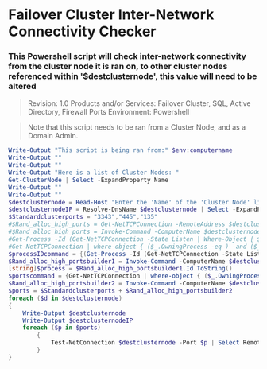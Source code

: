 # Failover Cluster Inter-Network Connectivity Checker

### This Powershell script will check inter-network connectivity from the cluster node it is ran on, to other cluster nodes referenced within '$destclusternode', this value will need to be altered

> Revision: 1.0
> Products and/or Services: Failover Cluster, SQL, Active Directory, Firewall Ports
> Environment: Powershell

> Note that this script needs to be ran from a Cluster Node, and as a Domain Admin. 

```Powershell
Write-Output "This script is being ran from:" $env:computername
Write-Output ""
Write-Output ""
Write-Output "Here is a list of Cluster Nodes: "
Get-ClusterNode | Select -ExpandProperty Name
Write-Output ""
Write-Output ""
$destclusternode = Read-Host "Enter the 'Name' of the 'Cluster Node' listed above you wish to check "
$destclusternodeIP = Resolve-DnsName $destclusternode | Select -ExpandProperty IPAddress
$Standardclusterports = "3343","445","135"
#$Rand_alloc_high_ports = Get-NetTCPConnection -RemoteAddress $destclusternodeIP | Where-Object { $_.LocalPort -ge "49152"} | Select -ExpandProperty Localport
#$Rand_alloc_high_ports = Invoke-Command -ComputerName $destclusternode -ScriptBlock {Get-NetTCPConnection | Where-Object { $_.LocalPort -ge "49152"} | Select -ExpandProperty LocalPort
#Get-Process -Id (Get-NetTCPConnection -State Listen | Where-Object { $_.LocalPort -ge "49152"}).OwningProcess | Where-Object {$_.ProcessName -eq "clussvc"} | Select -ExpandProperty Id
#Get-NetTCPConnection | where-object { ($_.OwningProcess -eq ) -and ($_.LocalPort -ge "49152")} | Select -ExpandProperty LocalPort
$processIDcommand = {(Get-Process -Id (Get-NetTCPConnection -State Listen | Where-Object { $_.LocalPort -ge "49152"}).OwningProcess | Where-Object {$_.ProcessName -eq "clussvc"})}
$Rand_alloc_high_portsbuilder1 = Invoke-Command -ComputerName $destclusternode -ScriptBlock $processIDcommand
[string]$process = $Rand_alloc_high_portsbuilder1.Id.ToString()
$portscommand = {Get-NetTCPConnection | where-object { ($_.OwningProcess -eq $using:process) -and ($_.LocalPort -ge "49152")} | Select -ExpandProperty LocalPort -Unique}
$Rand_alloc_high_portsbuilder2 = Invoke-Command -ComputerName $destclusternode -ScriptBlock $portscommand
$ports = $Standardclusterports + $Rand_alloc_high_portsbuilder2
foreach ($d in $destclusternode)
{
    Write-Output $destclusternode
    Write-Output $destclusternodeIP    
    foreach ($p in $ports)
        {
            Test-NetConnection $destclusternode -Port $p | Select RemotePort,TcpTestSucceeded
        }
}
```
